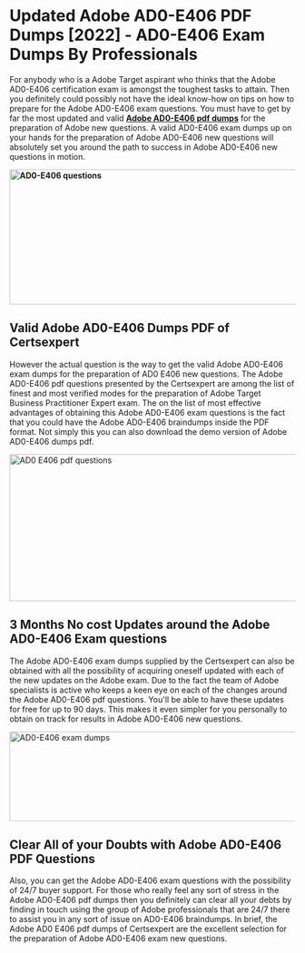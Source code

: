 <h1><strong>Updated Adobe AD0-E406 PDF Dumps [2022] - AD0-E406 Exam Dumps By Professionals&nbsp;</strong></h1>
<p><span style="font-weight: 400;">For anybody who is a Adobe Target aspirant who thinks that the Adobe AD0-E406 certification exam is amongst the toughest tasks to attain. Then you definitely could possibly not have the ideal know-how on tips on how to prepare for the Adobe AD0-E406 exam questions. You must have to get by far the most updated and valid <strong><a href="https://www.certsexpert.com/AD0-E406-pdf-questions.html">Adobe AD0-E406 pdf dumps</a></strong> for the preparation of Adobe new questions. A valid  AD0-E406 exam dumps up on your hands for the preparation of Adobe AD0-E406 new questions will absolutely set you around the path to success in Adobe AD0-E406 new questions in motion.</span></p>
<p><span style="font-weight: 400;"><strong><img style="display: block; margin-left: auto; margin-right: auto;" src="https://i.ibb.co/QXh983F/73475278-2429792180625311-4586132736837681152-n.jpg" alt="AD0-E406 questions" width="632" height="238" /></strong></span></p>
<h2><strong>Valid Adobe AD0-E406 Dumps PDF of Certsexpert</strong></h2>
<p><span style="font-weight: 400;">However the actual question is the way to get the valid Adobe AD0-E406 exam dumps for the preparation of AD0 E406 new questions. The Adobe AD0-E406 pdf questions presented by the Certsexpert are among the list of finest and most verified modes for the preparation of Adobe Target Business Practitioner Expert exam. The on the list of most effective advantages of obtaining this Adobe AD0-E406 exam questions is the fact that you could have the Adobe AD0-E406 braindumps inside the PDF format. Not simply this you can also download the demo version of Adobe AD0-E406 dumps pdf.</span></p>
<p><span style="font-weight: 400;"><img style="display: block; margin-left: auto; margin-right: auto;" src="https://i.ibb.co/Jd8hN2L/76714008-3182067705200142-8735104740007870464-n.jpg" alt="AD0 E406 pdf questions" width="701" height="259" /></span></p>
<h2><strong>3 Months No cost Updates around the Adobe AD0-E406 Exam questions</strong></h2>
<p><span style="font-weight: 400;">The Adobe AD0-E406 exam dumps supplied by the Certsexpert can also be obtained with all the possibility of acquiring oneself updated with each of the new updates on the Adobe exam. Due to the fact the team of Adobe specialists is active who keeps a keen eye on each of the changes around the Adobe AD0-E406 pdf questions. You'll be able to have these updates for free for up to 90 days. This makes it even simpler for you personally to obtain on track for results in Adobe AD0-E406 new questions.</span></p>
<p><span style="font-weight: 400;"><a href="https://www.certsexpert.com/AD0-E406-pdf-questions.html"><img style="display: block; margin-left: auto; margin-right: auto;" src="https://i.ibb.co/TMnKrkJ/75398236-424489711531572-5064688549987614720-n.jpg" alt="AD0-E406 exam dumps" width="714" height="158" /></a></span></p>
<h2><strong>Clear All of your Doubts with Adobe AD0-E406 PDF Questions</strong></h2>
<p>Also, you can get the Adobe AD0-E406 exam questions with the possibility of 24/7 buyer support. For those who really feel any sort of stress in the Adobe AD0-E406 pdf dumps then you definitely can clear all your debts by finding in touch using the group of Adobe professionals that are 24/7 there to assist you in any sort of issue on  AD0-E406 braindumps. In brief, the Adobe AD0 E406 pdf dumps of Certsexpert are the excellent selection for the preparation of Adobe AD0-E406 exam new questions.</p>
